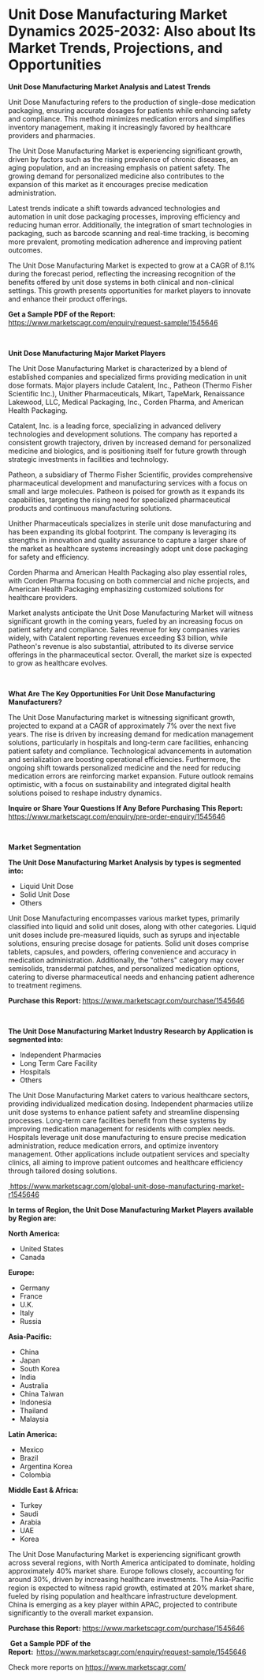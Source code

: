 <p><h1>Unit Dose Manufacturing Market Dynamics 2025-2032: Also about Its Market Trends, Projections, and Opportunities</h1></p><p><strong>Unit Dose Manufacturing Market Analysis and Latest Trends</strong></p>
<p><p>Unit Dose Manufacturing refers to the production of single-dose medication packaging, ensuring accurate dosages for patients while enhancing safety and compliance. This method minimizes medication errors and simplifies inventory management, making it increasingly favored by healthcare providers and pharmacies. </p><p>The Unit Dose Manufacturing Market is experiencing significant growth, driven by factors such as the rising prevalence of chronic diseases, an aging population, and an increasing emphasis on patient safety. The growing demand for personalized medicine also contributes to the expansion of this market as it encourages precise medication administration.</p><p>Latest trends indicate a shift towards advanced technologies and automation in unit dose packaging processes, improving efficiency and reducing human error. Additionally, the integration of smart technologies in packaging, such as barcode scanning and real-time tracking, is becoming more prevalent, promoting medication adherence and improving patient outcomes. </p><p>The Unit Dose Manufacturing Market is expected to grow at a CAGR of 8.1% during the forecast period, reflecting the increasing recognition of the benefits offered by unit dose systems in both clinical and non-clinical settings. This growth presents opportunities for market players to innovate and enhance their product offerings.</p></p>
<p><strong>Get a Sample PDF of the Report:&nbsp;</strong> <a href="https://www.marketscagr.com/enquiry/request-sample/1545646?utm_campaign=1868&utm_medium=2&utm_source=Github&utm_content=ia&utm_term=03032025&utm_id=unit-dose-manufacturing">https://www.marketscagr.com/enquiry/request-sample/1545646</a></p>
<p>&nbsp;</p>
<p><strong>Unit Dose Manufacturing Major Market Players</strong></p>
<p><p>The Unit Dose Manufacturing Market is characterized by a blend of established companies and specialized firms providing medication in unit dose formats. Major players include Catalent, Inc., Patheon (Thermo Fisher Scientific Inc.), Unither Pharmaceuticals, Mikart, TapeMark, Renaissance Lakewood, LLC, Medical Packaging, Inc., Corden Pharma, and American Health Packaging.</p><p>Catalent, Inc. is a leading force, specializing in advanced delivery technologies and development solutions. The company has reported a consistent growth trajectory, driven by increased demand for personalized medicine and biologics, and is positioning itself for future growth through strategic investments in facilities and technology.</p><p>Patheon, a subsidiary of Thermo Fisher Scientific, provides comprehensive pharmaceutical development and manufacturing services with a focus on small and large molecules. Patheon is poised for growth as it expands its capabilities, targeting the rising need for specialized pharmaceutical products and continuous manufacturing solutions.</p><p>Unither Pharmaceuticals specializes in sterile unit dose manufacturing and has been expanding its global footprint. The company is leveraging its strengths in innovation and quality assurance to capture a larger share of the market as healthcare systems increasingly adopt unit dose packaging for safety and efficiency.</p><p>Corden Pharma and American Health Packaging also play essential roles, with Corden Pharma focusing on both commercial and niche projects, and American Health Packaging emphasizing customized solutions for healthcare providers.</p><p>Market analysts anticipate the Unit Dose Manufacturing Market will witness significant growth in the coming years, fueled by an increasing focus on patient safety and compliance. Sales revenue for key companies varies widely, with Catalent reporting revenues exceeding $3 billion, while Patheon's revenue is also substantial, attributed to its diverse service offerings in the pharmaceutical sector. Overall, the market size is expected to grow as healthcare evolves.</p></p>
<p>&nbsp;</p>
<p><strong>What Are The Key Opportunities For Unit Dose Manufacturing Manufacturers?</strong></p>
<p><p>The Unit Dose Manufacturing market is witnessing significant growth, projected to expand at a CAGR of approximately 7% over the next five years. The rise is driven by increasing demand for medication management solutions, particularly in hospitals and long-term care facilities, enhancing patient safety and compliance. Technological advancements in automation and serialization are boosting operational efficiencies. Furthermore, the ongoing shift towards personalized medicine and the need for reducing medication errors are reinforcing market expansion. Future outlook remains optimistic, with a focus on sustainability and integrated digital health solutions poised to reshape industry dynamics.</p></p>
<p><strong>Inquire or Share Your Questions If Any Before Purchasing This Report:</strong> <a href="https://www.marketscagr.com/enquiry/pre-order-enquiry/1545646?utm_campaign=1868&utm_medium=2&utm_source=Github&utm_content=ia&utm_term=03032025&utm_id=unit-dose-manufacturing">https://www.marketscagr.com/enquiry/pre-order-enquiry/1545646</a></p>
<p>&nbsp;</p>
<p><strong>Market Segmentation</strong></p>
<p><strong>The Unit Dose Manufacturing Market Analysis by types is segmented into:</strong></p>
<p><ul><li>Liquid Unit Dose</li><li>Solid Unit Dose</li><li>Others</li></ul></p>
<p><p>Unit Dose Manufacturing encompasses various market types, primarily classified into liquid and solid unit doses, along with other categories. Liquid unit doses include pre-measured liquids, such as syrups and injectable solutions, ensuring precise dosage for patients. Solid unit doses comprise tablets, capsules, and powders, offering convenience and accuracy in medication administration. Additionally, the "others" category may cover semisolids, transdermal patches, and personalized medication options, catering to diverse pharmaceutical needs and enhancing patient adherence to treatment regimens.</p></p>
<p><strong>Purchase this Report:&nbsp;</strong><a href="https://www.marketscagr.com/purchase/1545646?utm_campaign=1868&utm_medium=2&utm_source=Github&utm_content=ia&utm_term=03032025&utm_id=unit-dose-manufacturing">https://www.marketscagr.com/purchase/1545646</a></p>
<p>&nbsp;</p>
<p><strong>The Unit Dose Manufacturing Market Industry Research by Application is segmented into:</strong></p>
<p><ul><li>Independent Pharmacies</li><li>Long Term Care Facility</li><li>Hospitals</li><li>Others</li></ul></p>
<p><p>The Unit Dose Manufacturing Market caters to various healthcare sectors, providing individualized medication dosing. Independent pharmacies utilize unit dose systems to enhance patient safety and streamline dispensing processes. Long-term care facilities benefit from these systems by improving medication management for residents with complex needs. Hospitals leverage unit dose manufacturing to ensure precise medication administration, reduce medication errors, and optimize inventory management. Other applications include outpatient services and specialty clinics, all aiming to improve patient outcomes and healthcare efficiency through tailored dosing solutions.</p></p>
<p><a href="https://www.marketscagr.com/global-unit-dose-manufacturing-market-r1545646?utm_campaign=1868&utm_medium=2&utm_source=Github&utm_content=ia&utm_term=03032025&utm_id=unit-dose-manufacturing">&nbsp;https://www.marketscagr.com/global-unit-dose-manufacturing-market-r1545646</a></p>
<p><strong>In terms of Region, the Unit Dose Manufacturing Market Players available by Region are:</strong></p>
<p>
    <p> <strong> North America: </strong>
        <ul>
            <li>United States</li>
            <li>Canada</li>
        </ul>
        </p> 
    <p> <strong> Europe: </strong>
        <ul>
            <li>Germany</li>
            <li>France</li>
            <li>U.K.</li>
            <li>Italy</li>
            <li>Russia</li>
        </ul>
        </p> 
    <p> <strong> Asia-Pacific: </strong>
        <ul>
            <li>China</li>
            <li>Japan</li>
            <li>South Korea</li>
            <li>India</li>
            <li>Australia</li>
            <li>China Taiwan</li>
            <li>Indonesia</li>
            <li>Thailand</li>
            <li>Malaysia</li>
        </ul>
        </p> 
    <p> <strong> Latin America: </strong>
        <ul>
            <li>Mexico</li>
            <li>Brazil</li>
            <li>Argentina Korea</li>
            <li>Colombia</li>
        </ul>
        </p> 
    <p> <strong> Middle East & Africa: </strong>
        <ul>
            <li>Turkey</li>
            <li>Saudi</li>
            <li>Arabia</li>
            <li>UAE</li>
            <li>Korea</li>
        </ul>
    </p>
    </p>
<p><p>The Unit Dose Manufacturing Market is experiencing significant growth across several regions, with North America anticipated to dominate, holding approximately 40% market share. Europe follows closely, accounting for around 30%, driven by increasing healthcare investments. The Asia-Pacific region is expected to witness rapid growth, estimated at 20% market share, fueled by rising population and healthcare infrastructure development. China is emerging as a key player within APAC, projected to contribute significantly to the overall market expansion.</p></p>
<p><strong>Purchase this Report: </strong><a href="https://www.marketscagr.com/purchase/1545646?utm_campaign=1868&utm_medium=2&utm_source=Github&utm_content=ia&utm_term=03032025&utm_id=unit-dose-manufacturing">https://www.marketscagr.com/purchase/1545646</a></p>
<p>&nbsp;<strong>Get a Sample PDF of the Report:&nbsp;&nbsp;</strong><a href="https://www.marketscagr.com/enquiry/request-sample/1545646?utm_campaign=1868&utm_medium=2&utm_source=Github&utm_content=ia&utm_term=03032025&utm_id=unit-dose-manufacturing">https://www.marketscagr.com/enquiry/request-sample/1545646</a></p>
<p><strong></strong></p>
<p>Check more reports on <a href="https://www.marketscagr.com/?utm_campaign=1868&utm_medium=2&utm_source=Github&utm_content=ia&utm_term=03032025&utm_id=unit-dose-manufacturing">https://www.marketscagr.com/</a></p>